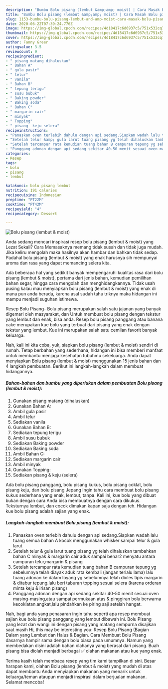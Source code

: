 ```yaml
---
description: "Bumbu Bolu pisang (lembut &amp;amp; moist) | Cara Masak Bolu pisang (lembut &amp;amp; moist) Yang Enak dan Simpel"
title: "Bumbu Bolu pisang (lembut &amp;amp; moist) | Cara Masak Bolu pisang (lembut &amp;amp; moist) Yang Enak dan Simpel"
slug: 1153-bumbu-bolu-pisang-lembut-and-amp-moist-cara-masak-bolu-pisang-lembut-and-amp-moist-yang-enak-dan-simpel
date: 2020-06-22T07:39:24.776Z
image: https://img-global.cpcdn.com/recipes/4d18417c6d6937c5/751x532cq70/bolu-pisang-lembut-moist-foto-resep-utama.jpg
thumbnail: https://img-global.cpcdn.com/recipes/4d18417c6d6937c5/751x532cq70/bolu-pisang-lembut-moist-foto-resep-utama.jpg
cover: https://img-global.cpcdn.com/recipes/4d18417c6d6937c5/751x532cq70/bolu-pisang-lembut-moist-foto-resep-utama.jpg
author: Fanny Greer
ratingvalue: 3.5
reviewcount: 9
recipeingredient:
- " pisang matang dihaluskan"
- " Bahan A"
- " gula pasir"
- " telur"
- " vanila"
- " Bahan B"
- " tepung terigu"
- " susu bubuk"
- " Baking powder"
- " Baking soda"
- " Bahan C"
- " margarin cair"
- " minyak"
- " Topping"
- " pisang  keju selera"
recipeinstructions:
- "Panaskan oven terlebih dahulu dengan api sedang.Siapkan wadah lalu tuang semua bahan A kocok menggunakan whisker sampai telur &amp; gula larut"
- "Setelah telur &amp; gula larut tuang pisang yg telah dihaluskan tambahkan bahan C minyak &amp; margarin cair aduk sampai benar2 menyatu antara campuran telur,margarin &amp; pisang"
- "Setelah tercampur rata kemudian tuang bahan B campuran tepung yg sebelumnya telah diayak aduk rata kembali (jangan terlalu lama) lalu tuang adonan ke dalam loyang yg sebelumnya telah dioles tipis margarin &amp; ditabur tepung.lalu beri taburan topping sesuai selera (karena orderan minta keju &amp; irisan pisang)"
- "Panggang adonan dengan api sedang sekitar 40-50 menit sesuai oven masing-masing,atau sampai permukaan atas &amp; pinggiran bolu berwarna kecoklatan.angkat,lalu pindahkan ke piring saji setelah hangat."
categories:
- Resep
tags:
- bolu
- pisang
- lembut

katakunci: bolu pisang lembut 
nutrition: 191 calories
recipecuisine: Indonesian
preptime: "PT22M"
cooktime: "PT42M"
recipeyield: "4"
recipecategory: Dessert

---
```



![Bolu pisang (lembut &amp; moist)](https://img-global.cpcdn.com/recipes/4d18417c6d6937c5/751x532cq70/bolu-pisang-lembut-moist-foto-resep-utama.jpg)

Anda sedang mencari inspirasi resep bolu pisang (lembut &amp; moist) yang Lezat Sekali? Cara Memasaknya memang tidak susah dan tidak juga mudah. Jika keliru mengolah maka hasilnya akan hambar dan bahkan tidak sedap. Padahal bolu pisang (lembut &amp; moist) yang enak harusnya sih mempunyai aroma dan rasa yang dapat memancing selera kita.

Ada beberapa hal yang sedikit banyak mempengaruhi kualitas rasa dari bolu pisang (lembut &amp; moist), pertama dari jenis bahan, kemudian pemilihan bahan segar, hingga cara mengolah dan menghidangkannya. Tidak usah pusing kalau mau menyiapkan bolu pisang (lembut &amp; moist) yang enak di mana pun anda berada, karena asal sudah tahu triknya maka hidangan ini mampu menjadi suguhan istimewa.

Resep Bolu Pisang- Bolu pisang merupakan salah satu jajanan yang banyak digemari oleh masyarakat, dan Untuk membuat bolu pisang dengan tekstur yang lembut dan enak, bisa anda. Resep bolu pisang panggang atau banana cake merupakan kue bolu yang terbuat dari pisang yang enak dengan tekstur yang lembut. Kue ini merupakan salah satu cemilan favorit banyak keluarga.


Nah, kali ini kita coba, yuk, siapkan bolu pisang (lembut &amp; moist) sendiri di rumah. Tetap berbahan yang sederhana, hidangan ini bisa memberi manfaat untuk membantu menjaga kesehatan tubuhmu sekeluarga. Anda dapat menyiapkan Bolu pisang (lembut &amp; moist) menggunakan 15 jenis bahan dan 4 langkah pembuatan. Berikut ini langkah-langkah dalam membuat hidangannya.

<!--inarticleads1-->

##### Bahan-bahan dan bumbu yang diperlukan dalam pembuatan Bolu pisang (lembut &amp; moist):

1. Gunakan  pisang matang (dihaluskan)
1. Gunakan  Bahan A:
1. Ambil  gula pasir
1. Ambil  telur
1. Sediakan  vanila
1. Gunakan  Bahan B:
1. Sediakan  tepung terigu
1. Ambil  susu bubuk
1. Sediakan  Baking powder
1. Sediakan  Baking soda
1. Ambil  Bahan C:
1. Sediakan  margarin cair
1. Ambil  minyak
1. Gunakan  Topping:
1. Sediakan  pisang &amp; keju (selera)


Ada bolu pisang panggang, bolu pisang kukus, bolu pisang coklat, bolu pisang keju, dan bolu pisang Jepang Ingin tahu cara membuat bolu pisang kukus sederhana yang enak, lembut, tanpa. Kali ini, kue bolu yang dibuat bukan dengan cara Anda bisa membuatnya dengan cara dikukus. Teksturnya lembut, dan cocok dimakan kapan saja dengan teh. Hidangan kue bolu pisang adalah sajian yang enak. 

<!--inarticleads2-->

##### Langkah-langkah membuat Bolu pisang (lembut &amp; moist):

1. Panaskan oven terlebih dahulu dengan api sedang.Siapkan wadah lalu tuang semua bahan A kocok menggunakan whisker sampai telur &amp; gula larut
1. Setelah telur &amp; gula larut tuang pisang yg telah dihaluskan tambahkan bahan C minyak &amp; margarin cair aduk sampai benar2 menyatu antara campuran telur,margarin &amp; pisang
1. Setelah tercampur rata kemudian tuang bahan B campuran tepung yg sebelumnya telah diayak aduk rata kembali (jangan terlalu lama) lalu tuang adonan ke dalam loyang yg sebelumnya telah dioles tipis margarin &amp; ditabur tepung.lalu beri taburan topping sesuai selera (karena orderan minta keju &amp; irisan pisang)
1. Panggang adonan dengan api sedang sekitar 40-50 menit sesuai oven masing-masing,atau sampai permukaan atas &amp; pinggiran bolu berwarna kecoklatan.angkat,lalu pindahkan ke piring saji setelah hangat.


Nah, bagi anda yang penasaran ingin tahu seperti apa resep membuat sajian kue bolu pisang panggang yang lembut dibawah ini. Bolu Pisang yang lezat dan wangi ini dengan pisang yang matang sempurna disajikan saat masih Hi, this may be interesting you: Resep Bolu Pisang (Bagian Dalam yang Lembut dan Halus &amp; Bagian. Cara Membuat Bolu Pisang dasarnya hampir sama dengan bolu biasa pada umumnya. Namun yang membedakan disini adalah bahan olahanya yang berasal dari pisang. Buah pisang bisa diolah menjadi berbagai ✅ olahan makanan atau kue yang enak. 

Terima kasih telah membaca resep yang tim kami tampilkan di sini. Besar harapan kami, olahan Bolu pisang (lembut &amp; moist) yang mudah di atas dapat membantu Anda menyiapkan makanan yang menarik untuk keluarga/teman ataupun menjadi inspirasi dalam berjualan makanan. Selamat mencoba!
